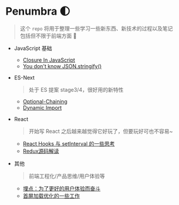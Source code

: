 # Penumbra 🌓

> 这个 `repo` 将用于整理一些学习一些新东西、新技术的过程以及笔记  
> 包括但不限于前端方面 👻

- JavaScript 基础

  - [Closure In JavaScript](./JS/Closure/Closure.md)
  - [You don't know JSON.stringify()](./JS/JSON/stringify/about.md)
  
- ES-Next

  > 处于 ES 提案 stage3/4，很好用的新特性

  - [Optional-Chaining](./ES-Next/Optional-Chaining/main.md)
  - [Dynamic Import](./ES-Next/Dynamic-Import/README.md)

- React

  > 开始写 React 之后越来越觉得它好玩了，但要玩好可也不容易~

  - [React Hooks 与 setInterval 的一些思考](./React/Hooks-setInterval/Hooks-setInterval.md)
  - [Redux源码解读](./React/redux/README.md) 

- 其他

  > 前端工程化/产品思维/用户体验等

  - [埋点：为了更好的用户体验而奋斗](FE/Track/main.md)
  - [首屏加载优化的一些工作](FE/Optimize/main.md)
